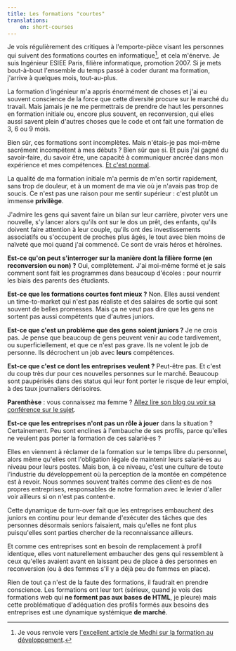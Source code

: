 ```yaml
---
title: Les formations "courtes"
translations:
    en: short-courses
---
```


Je vois régulièrement des critiques à l'emporte-pièce visant les personnes qui suivent des formations courtes en informatique[^1], et cela m'énerve. Je suis Ingénieur ESIEE Paris, filière informatique, promotion 2007. Si je mets bout-à-bout l'ensemble du temps passé à coder durant ma formation, j'arrive à quelques mois, tout-au-plus.

[^1]: Je vous renvoie vers [l'excellent article de Medhi sur la formation au développement](https://www.jesuisundev.com/comment-devenir-developpeur-web/#formation).

La formation d'ingénieur m'a appris énormément de choses et j'ai eu souvent conscience de la force que cette diversité procure sur le marché du travail. Mais jamais je ne me permettrais de prendre de haut les personnes en formation initiale ou, encore plus souvent, en reconversion, qui elles aussi savent plein d'autres choses que le code et ont fait une formation de 3, 6 ou 9 mois.

Bien sûr, ces formations sont incomplètes. Mais n'étais-je pas moi-même sacrément incompétent à mes débuts ? Bien sûr que si. Et puis j'ai gagné du savoir-faire, du savoir être, une capacité à communiquer ancrée dans mon expérience et mes compétences. [Et c'est normal](/notes/2015-09-expert-ou-pas/).

La qualité de ma formation initiale m'a permis de m'en sortir rapidement, sans trop de douleur, et à un moment de ma vie où je n'avais pas trop de soucis. Ce n'est pas une raison pour me sentir supérieur : c'est plutôt un immense **privilège**.

J'admire les gens qui savent faire un bilan sur leur carrière, pivoter vers une nouvelle, s'y lancer alors qu'ils ont sur le dos un prêt, des enfants, qu'ils doivent faire attention à leur couple, qu'ils ont des investissements associatifs ou s'occupent de proches plus âgés, le tout avec bien moins de naïveté que moi quand j'ai commencé. Ce sont de vrais héros et héroïnes.

**Est-ce qu'on peut s'interroger sur la manière dont la filière forme (en reconversion ou non) ?** Oui, complètement. J'ai moi-même formé et je sais comment sont fait les programmes dans beaucoup d'écoles : pour nourrir les biais des parents des étudiants.

**Est-ce que les formations courtes font mieux ?** Non. Elles aussi vendent un <span lang="en">time-to-market</span> qui n'est pas réaliste et des salaires de sortie qui sont souvent de belles promesses. Mais ça ne veut pas dire que les gens ne sortent pas aussi compétents que d'autres juniors.

**Est-ce que c'est un problème que des gens soient juniors ?** Je ne crois pas. Je pense que beaucoup de gens peuvent venir au code tardivement, ou superficiellement, et que ce n'est pas grave. Ils ne volent le job de personne. Ils décrochent un job avec **leurs** compétences.

**Est-ce que c'est ce dont les entreprises veulent ?** Peut-être pas. Et c'est du coup très dur pour ces nouvelles personnes sur le marché. Beaucoup sont paupérisés dans des status qui leur font porter le risque de leur emploi, à des taux journaliers dérisoires.

<div class="bloc">
<strong>Parenthèse</strong> : vous connaissez ma femme ? <a href="https://libelilou.github.io/2017/05/29/sudweb.html">Allez lire son blog ou voir sa conférence sur le sujet</a>.
</div>

**Est-ce que les entreprises n'ont pas un rôle à jouer** dans la situation ? Certainement. Peu sont enclines à l'embauche de ses profils, parce qu'elles ne veulent pas porter la formation de ces salarié·es ?

Elles en viennent à réclamer de la formation sur le temps libre du personnel, alors même qu'elles ont l'obligation légale de maintenir leurs salarié·es au niveau pour leurs postes. Mais bon, à ce niveau, c'est une culture de toute l'industrie du développement où la perception de la montée en compétence est à revoir. Nous sommes souvent traités comme des client·es de nos propres entreprises, responsables de notre formation avec le levier d'aller voir ailleurs si on n'est pas content·e.

Cette dynamique de turn-over fait que les entreprises embauchent des juniors en continu pour leur demande d'exécuter des tâches que des personnes désormais seniors faisaient, mais qu'elles ne font plus puisqu'elles sont parties chercher de la reconnaissance ailleurs.

Et comme ces entreprises sont en besoin de remplacement à profil identique, elles vont naturellement embaucher des gens qui ressemblent à ceux qu'elles avaient avant en laissant peu de place à des personnes en reconversion (ou à des femmes s'il y a déjà peu de femmes en place).

Rien de tout ça n'est de la faute des formations, il faudrait en prendre conscience. Les formations ont leur tort (sérieux, quand je vois des formations web qui **ne forment pas aux bases de HTML**, je pleure) mais cette problématique d'adéquation des profils formés aux besoins des entreprises est une dynamique systémique **de marché**.
